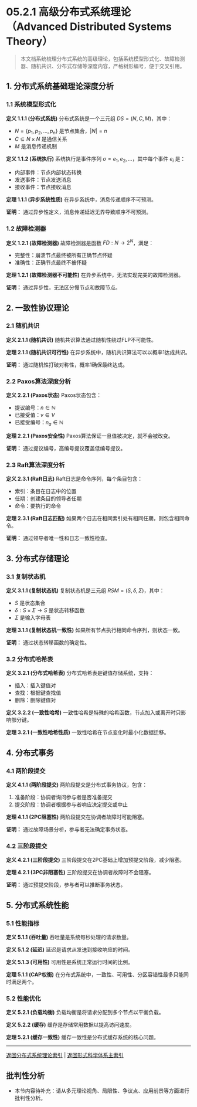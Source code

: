 # 05.2.1 高级分布式系统理论（Advanced Distributed Systems Theory）

> 本文档系统梳理分布式系统的高级理论，包括系统模型形式化、故障检测器、随机共识、分布式存储等深度内容，严格树形编号，便于交叉引用。

## 1. 分布式系统基础理论深度分析

### 1.1 系统模型形式化

**定义 1.1.1 (分布式系统)**
分布式系统是一个三元组 $DS = (N, C, M)$，其中：

- $N = \{p_1, p_2, \ldots, p_n\}$ 是节点集合，$|N| = n$
- $C \subseteq N \times N$ 是通信关系
- $M$ 是消息传递机制

**定义 1.1.2 (系统执行)**
系统执行是事件序列 $\sigma = e_1, e_2, \ldots$，其中每个事件 $e_i$ 是：

- 内部事件：节点内部状态转换
- 发送事件：节点发送消息
- 接收事件：节点接收消息

**定理 1.1.1 (异步系统性质)**
在异步系统中，消息传递顺序不可预测。

**证明：** 通过异步性定义，消息传递延迟无界导致顺序不可预测。

### 1.2 故障检测器

**定义 1.2.1 (故障检测器)**
故障检测器是函数 $FD : N \rightarrow 2^N$，满足：

- 完整性：崩溃节点最终被所有正确节点怀疑
- 准确性：正确节点最终不被怀疑

**定理 1.2.1 (故障检测器不可能性)**
在异步系统中，无法实现完美的故障检测器。

**证明：** 通过异步性，无法区分慢节点和故障节点。

## 2. 一致性协议理论

### 2.1 随机共识

**定义 2.1.1 (随机共识)**
随机共识算法通过随机性绕过FLP不可能性。

**定理 2.1.1 (随机共识可行性)**
在异步系统中，随机共识算法可以以概率1达成共识。

**证明：** 通过随机性打破对称性，概率1确保最终达成。

### 2.2 Paxos算法深度分析

**定义 2.2.1 (Paxos状态)**
Paxos状态包含：

- 提议编号：$n \in \mathbb{N}$
- 已接受值：$v \in V$
- 已接受编号：$n_a \in \mathbb{N}$

**定理 2.2.1 (Paxos安全性)**
Paxos算法保证一旦值被决定，就不会被改变。

**证明：** 通过提议编号，高编号提议覆盖低编号提议。

### 2.3 Raft算法深度分析

**定义 2.3.1 (Raft日志)**
Raft日志是命令序列，每个条目包含：

- 索引：条目在日志中的位置
- 任期：创建条目的领导者任期
- 命令：要执行的命令

**定理 2.3.1 (Raft日志匹配)**
如果两个日志在相同索引处有相同任期，则包含相同命令。

**证明：** 通过领导者唯一性和日志一致性检查。

## 3. 分布式存储理论

### 3.1 复制状态机

**定义 3.1.1 (复制状态机)**
复制状态机是三元组 $RSM = (S, \delta, \Sigma)$，其中：

- $S$ 是状态集合
- $\delta : S \times \Sigma \rightarrow S$ 是状态转移函数
- $\Sigma$ 是输入字母表

**定理 3.1.1 (复制状态机一致性)**
如果所有节点执行相同命令序列，则状态一致。

**证明：** 通过状态转移函数的确定性。

### 3.2 分布式哈希表

**定义 3.2.1 (分布式哈希表)**
分布式哈希表是键值存储系统，支持：

- 插入：插入键值对
- 查找：根据键查找值
- 删除：删除键值对

**定义 3.2.2 (一致性哈希)**
一致性哈希是特殊的哈希函数，节点加入或离开时只影响部分键。

**定理 3.2.1 (一致性哈希性质)**
一致性哈希在节点变化时最小化数据迁移。

## 4. 分布式事务

### 4.1 两阶段提交

**定义 4.1.1 (两阶段提交)**
两阶段提交是分布式事务协议，包含：

1. 准备阶段：协调者询问参与者是否准备提交
2. 提交阶段：协调者根据参与者响应决定提交或中止

**定理 4.1.1 (2PC阻塞性)**
两阶段提交在协调者故障时可能阻塞。

**证明：** 通过故障场景分析，参与者无法确定事务状态。

### 4.2 三阶段提交

**定义 4.2.1 (三阶段提交)**
三阶段提交在2PC基础上增加预提交阶段，减少阻塞。

**定理 4.2.1 (3PC非阻塞性)**
三阶段提交在协调者故障时不会阻塞。

**证明：** 通过预提交阶段，参与者可以推断事务状态。

## 5. 分布式系统性能

### 5.1 性能指标

**定义 5.1.1 (吞吐量)**
吞吐量是系统每秒处理的请求数量。

**定义 5.1.2 (延迟)**
延迟是请求从发送到接收响应的时间。

**定义 5.1.3 (可用性)**
可用性是系统正常运行时间的比例。

**定理 5.1.1 (CAP权衡)**
在分布式系统中，一致性、可用性、分区容错性最多只能同时满足两个。

### 5.2 性能优化

**定义 5.2.1 (负载均衡)**
负载均衡是将请求分配到多个节点以平衡负载。

**定义 5.2.2 (缓存)**
缓存是存储常用数据以提高访问速度。

**定理 5.2.1 (缓存一致性)**
缓存一致性是分布式缓存系统的核心问题。

---

[返回分布式系统理论索引](README.md) | [返回形式科学体系主索引](README.md)

## 批判性分析

- 本节内容待补充：请从多元理论视角、局限性、争议点、应用前景等方面进行批判性分析。
